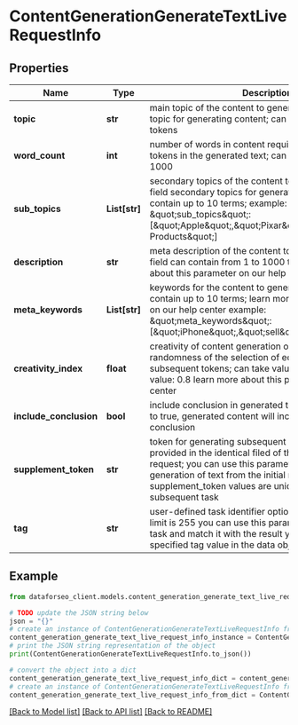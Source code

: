 # ContentGenerationGenerateTextLiveRequestInfo


## Properties

Name | Type | Description | Notes
------------ | ------------- | ------------- | -------------
**topic** | **str** | main topic of the content to generate required field main topic for generating content; can contain from 1 to 50 tokens | [optional] 
**word_count** | **int** | number of words in content required field the number of tokens in the generated text; can take values from 1 to 1000 | [optional] 
**sub_topics** | **List[str]** | secondary topics of the content to generate optional field secondary topics for generating content; can contain up to 10 terms; example: \&quot;sub_topics\&quot;: [\&quot;Apple\&quot;,\&quot;Pixar\&quot;,\&quot;Amazing Products\&quot;] | [optional] 
**description** | **str** | meta description of the content to generate optional field can contain from 1 to 1000 tokens learn more about this parameter on our help center | [optional] 
**meta_keywords** | **List[str]** | keywords for the content to generate optional field can contain up to 10 terms; learn more about this parameter on our help center example: \&quot;meta_keywords\&quot;: [\&quot;iPhone\&quot;,\&quot;sell\&quot;,\&quot;CEO\&quot;] | [optional] 
**creativity_index** | **float** | creativity of content generation optional field the randomness of the selection of equally probable subsequent tokens; can take values from 0 to 1 default value: 0.8 learn more about this parameter on our help center | [optional] 
**include_conclusion** | **bool** | include conclusion in generated text optional field if set to true, generated content will include a logical conclusion | [optional] 
**supplement_token** | **str** | token for generating subsequent results optional field provided in the identical filed of the response to each request; you can use this parameter to continue the generation of text from the initial response supplement_token values are unique for each subsequent task | [optional] 
**tag** | **str** | user-defined task identifier optional field the character limit is 255 you can use this parameter to identify the task and match it with the result you will find the specified tag value in the data object of the response | [optional] 

## Example

```python
from dataforseo_client.models.content_generation_generate_text_live_request_info import ContentGenerationGenerateTextLiveRequestInfo

# TODO update the JSON string below
json = "{}"
# create an instance of ContentGenerationGenerateTextLiveRequestInfo from a JSON string
content_generation_generate_text_live_request_info_instance = ContentGenerationGenerateTextLiveRequestInfo.from_json(json)
# print the JSON string representation of the object
print(ContentGenerationGenerateTextLiveRequestInfo.to_json())

# convert the object into a dict
content_generation_generate_text_live_request_info_dict = content_generation_generate_text_live_request_info_instance.to_dict()
# create an instance of ContentGenerationGenerateTextLiveRequestInfo from a dict
content_generation_generate_text_live_request_info_from_dict = ContentGenerationGenerateTextLiveRequestInfo.from_dict(content_generation_generate_text_live_request_info_dict)
```
[[Back to Model list]](../README.md#documentation-for-models) [[Back to API list]](../README.md#documentation-for-api-endpoints) [[Back to README]](../README.md)


